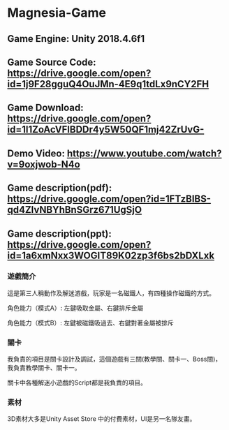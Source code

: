 # Magnesia-Game
## Game Engine: Unity 2018.4.6f1
## Game Source Code: https://drive.google.com/open?id=1j9F28gguQ4OuJMn-4E9q1tdLx9nCY2FH
## Game Download: https://drive.google.com/open?id=1l1ZoAcVFlBDDr4y5W50QF1mj42ZrUvG-
## Demo Video: https://www.youtube.com/watch?v=9oxjwob-N4o

## Game description(pdf): https://drive.google.com/open?id=1FTzBIBS-qd4ZIvNBYhBnSGrz671UgSjO 
## Game description(ppt): https://drive.google.com/open?id=1a6xmNxx3WOGIT89K02zp3f6bs2bDXLxk

### 遊戲簡介
這是第三人稱動作及解迷游戲，玩家是一名磁鐵人，有四種操作磁鐵的方式。


角色能力（模式A）: 左鍵吸取金屬、右鍵排斥金屬


角色能力（模式B）: 左鍵被磁鐵吸過去、右鍵對著金屬被排斥

### 關卡
我負責的項目是關卡設計及調試，這個遊戲有三關(教學關、關卡一、Boss關)，我負責教學關卡、關卡一。

關卡中各種解迷小遊戲的Script都是我負責的項目。


### 素材
3D素材大多是Unity Asset Store 中的付費素材，UI是另一名隊友畫。
